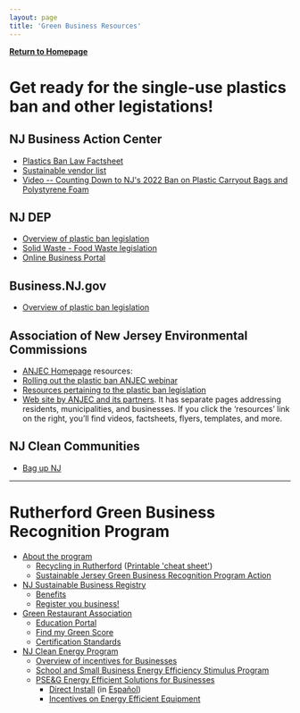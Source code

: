 ```yaml
---
layout: page
title: 'Green Business Resources'
---
```


[**Return to Homepage**](/)

# Get ready for the single-use plastics ban and other legistations! 

## NJ Business Action Center
* [Plastics Ban Law Factsheet](https://www.nj.gov/dep/dshw/plastic-ban-law/nj_plastics_ban.pdf)
* [Sustainable vendor list](https://business.nj.gov/bags/buyer-sign-in)
* [Video -- Counting Down to NJ's 2022 Ban on Plastic Carryout Bags and Polystyrene Foam](https://www.youtube.com/watch?v=GrmgV39aph0)

## NJ DEP
* [Overview of plastic ban legislation](https://www.nj.gov/dep/plastic-ban-law/)
* [Solid Waste - Food Waste legislation](https://www.nj.gov/dep/dshw/food-waste-recycling-law/food-waste-legislation.html)
* [Online Business Portal](https://www.nj.gov/dep/online/)

## Business.NJ.gov
* [Overview of plastic ban legislation](https://business.nj.gov/bags/plastic-ban-law)

## Association of New Jersey Environmental Commissions
* [ANJEC Homepage](https://anjec.org) resources:
* [Rolling out the plastic ban ANJEC webinar](https://www.youtube.com/watch?v=fu6mDJ7X464)
* [Resources pertaining to the plastic ban legislation](https://anjec.org/conferences-workshops/)
* [Web site  by ANJEC and its partners](https://njnoplastics.org).  It has separate pages addressing residents, municipalities, and businesses.  If you click the ‘resources’ link on the right, you’ll find videos,  factsheets, flyers, templates, and more. 

## NJ Clean Communities
* [Bag up NJ](https://www.njclean.org/our-programs/single-use-plastics/bag-up-nj)

----

# Rutherford Green Business Recognition Program

* [About the program](../green-leaf-program/)
    * [Recycling in Rutherford](/departments/public-works/recycling-information/)
        ([Printable 'cheat sheet'](https://storage.googleapis.com/static.rutherford-nj.com/public-works/Rutherford%202019%20recycling.pdf))
    * [Sustainable Jersey Green Business Recognition Program Action](https://www.sustainablejersey.com/actions/?type=1336777436&tx_sjcert_action%5BactionObject%5D=46&tx_sjcert_action%5Baction%5D=getPDF&tx_sjcert_action%5Bcontroller%5D=Action&cHash=ed52b645b6f7d1035b1317b4854c2e08)
* [NJ Sustainable Business Registry](http://registry.njsbdc.com)
    * [Benefits](http://registry.njsbdc.com/sites/default/files/Registry%20Flyer_%202019.pdf)
    * [Register you business!](http://registry.njsbdc.com/join-here)
* [Green Restaurant Association](https://www.dinegreen.com)
    * [Education Portal](https://www.dinegreen.com/education)
    * [Find my Green Score](https://www.dinegreen.com/form)
    * [Certification Standards](https://www.dinegreen.com/certification-standards)
* [NJ Clean Energy Program](https://njcleanenergy.com/commercial-industrial/home/home)
    * [Overview of incentives for Businesses](https://njcleanenergy.com/files/file/Library/FY22/CI%20Overview%202021-09-17%20final.pdf)
    * [School and Small Business Energy Efficiency Stimulus Program](https://njcleanenergy.com/school-and-small-business-energy-efficiency-stimulus-program)
    * [PSE&G Energy Efficient Solutions for Businesses ](https://bizsave.pseg.com/home/)
        * [Direct Install](https://bizsave.pseg.com/home/wp-content/uploads/2021/10/PSEG_Brochure_SmBiz_DirectInstall_R3.pdf) (in [Español](https://bizsave.pseg.com/home/wp-content/uploads/2021/10/PSEG_Brochure_SmBiz_DirectInstall_Spanish_R2.pdf))
        * [Incentives on Energy Efficient Equipment](https://bizsave.pseg.com/home/energy-efficiency-equipment/)